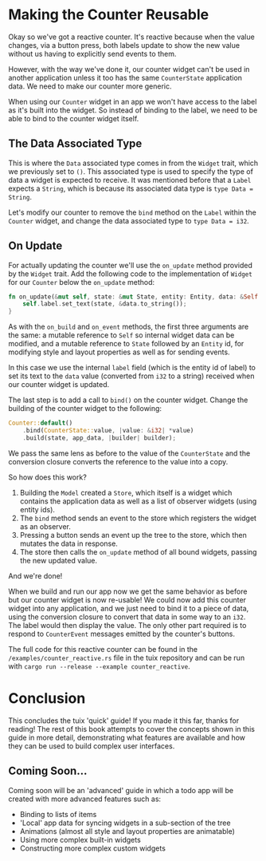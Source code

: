 # Making the Counter Reusable

Okay so we've got a reactive counter. It's reactive because when the value changes, via a button press, both labels update to show the new value without us having to explicitly send events to them.

However, with the way we've done it, our counter widget can't be used in another application unless it too has the same `CounterState` application data. We need to make our counter more generic.

When using our `Counter` widget in an app we won't have access to the label as it's built into the widget. So instead of binding to the label, we need to be able to bind to the counter widget itself.

## The Data Associated Type

This is where the `Data` associated type comes in from the `Widget` trait, which we previously set to `()`. This associated type is used to specify the type of data a widget is expected to receive. It was mentioned before that a `Label` expects a `String`, which is because its associated data type is `type Data = String`.

Let's modify our counter to remove the `bind` method on the `Label` within the `Counter` widget, and change the data associated type to `type Data = i32`. 

## On Update

For actually updating the counter we'll use the `on_update` method provided by the `Widget` trait. Add the following code to the implementation of `Widget` for our `Counter` below the `on_update` method:

```rs
fn on_update(&mut self, state: &mut State, entity: Entity, data: &Self::Data) {
    self.label.set_text(state, &data.to_string());
}
```

As with the `on_build` and `on_event` methods, the first three arguments are the same: a mutable reference to `Self` so internal widget data can be modified, and a mutable reference to `State` followed by an `Entity` id, for modifying style and layout properties as well as for sending events.

In this case we use the internal `label` field (which is the entity id of label) to set its text to the `data` value (converted from `i32` to a string) received when our counter widget is updated.

The last step is to add a call to `bind()` on the counter widget. Change the building of the counter widget to the following:

```rs
Counter::default()
    .bind(CounterState::value, |value: &i32| *value)
    .build(state, app_data, |builder| builder);
```

We pass the same lens as before to the value of the `CounterState` and the conversion closure converts the reference to the value into a copy.

So how does this work? 
1. Building the `Model` created a `Store`, which itself is a widget which contains the application data as well as a list of observer widgets (using entity ids).
2. The `bind` method sends an event to the store which registers the widget as an observer.
3. Pressing a button sends an event up the tree to the store, which then mutates the data in response.
4. The store then calls the `on_update` method of all bound widgets, passing the new updated value.

And we're done!

When we build and run our app now we get the same behavior as before but our counter widget is now re-usable! We could now add this counter widget into any application, and we just need to bind it to a piece of data, using the conversion closure to convert that data in some way to an `i32`. The label would then display the value. The only other part required is to respond to `CounterEvent` messages emitted by the counter's buttons.

The full code for this reactive counter can be found in the `/examples/counter_reactive.rs` file in the tuix repository and can be run with `cargo run --release --example counter_reactive`.

# Conclusion

This concludes the tuix 'quick' guide! If you made it this far, thanks for reading! The rest of this book attempts to cover the concepts shown in this guide in more detail, demonstrating what features are available and how they can be used to build complex user interfaces.

## Coming Soon...

Coming soon will be an 'advanced' guide in which a todo app will be created with more advanced features such as:
- Binding to lists of items
- 'Local' app data for syncing widgets in a sub-section of the tree
- Animations (almost all style and layout properties are animatable)
- Using more complex built-in widgets
- Constructing more complex custom widgets